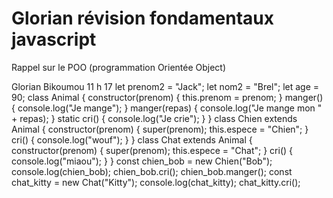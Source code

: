 # Glorian révision fondamentaux javascript 

Rappel sur le POO (programmation Orientée Object)

Glorian Bikoumou  11 h 17
let prenom2 = "Jack";
let nom2 = "Brel";
let age = 90;
class Animal {
  constructor(prenom) {
    this.prenom = prenom;
  }
  manger() {
    console.log("Je mange");
  }
  manger(repas) {
    console.log("Je mange mon " + repas);
  }
  static cri() {
    console.log("Je crie");
  }
}
class Chien extends Animal {
  constructor(prenom) {
    super(prenom);
    this.espece = "Chien";
  }
  cri() {
    console.log("wouf");
  }
}
class Chat extends Animal {
  constructor(prenom) {
    super(prenom);
    this.espece = "Chat";
  }
  cri() {
    console.log("miaou");
  }
}
const chien_bob = new Chien("Bob");
console.log(chien_bob);
chien_bob.cri();
chien_bob.manger();
const chat_kitty = new Chat("Kitty");
console.log(chat_kitty);
chat_kitty.cri();
